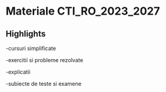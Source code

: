# Materiale CTI_RO_2023_2027

## Highlights
-cursuri simplificate 

-exercitii si probleme rezolvate

-explicatii 

-subiecte de teste si examene




